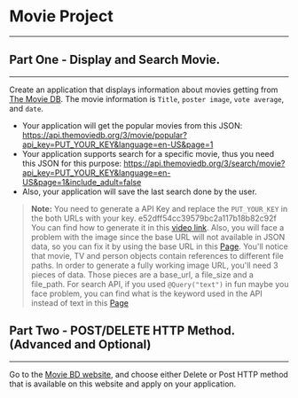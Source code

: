 # Movie Project
---
## Part One - Display and Search Movie.
---
Create an application that displays information about movies getting from [The Movie DB](https://developers.themoviedb.org/3/getting-started/introduction).
The movie information is `Title`, `poster image`, `vote average`, and `date`.
- Your application will get the popular movies from this JSON:
  https://api.themoviedb.org/3/movie/popular?api_key=PUT_YOUR_KEY&language=en-US&page=1
- Your application supports search for a specific movie,
  thus you need this JSON for this purpose:
  https://api.themoviedb.org/3/search/movie?api_key=PUT_YOUR_KEY&language=en-US&page=1&include_adult=false
- Also, your application will save the last search done by the user.

> **Note:** 
>You need to generate a API Key and replace the `PUT_YOUR_KEY` in the both URLs with your key.
> e52dff54cc39579bc2a117b18b82c92f
> You can find how to generate it in this [video link](https://www.youtube.com/watch?v=Gf45f5cW6c4). 
>Also, you will face a problem with the image since the base URL will not available in JSON data,
> so you can fix it by using the base URL in this [Page](https://developers.themoviedb.org/3/getting-started/images).
> You'll notice that movie, TV and person objects contain references to different file paths.
> In order to generate a fully working image URL, you'll need 3 pieces of data.
> Those pieces are a base_url, a file_size and a file_path.
> For search API, if you used `@Query("text")` in fun maybe you face problem,
> you can find what is the keyword used in the API instead of text in this [Page](https://developers.themoviedb.org/3/search/search-movies)


## Part Two - POST/DELETE HTTP Method. (Advanced and Optional)
---
Go to the [Movie BD website](https://developers.themoviedb.org/3/getting-started/introduction),
and choose either Delete or Post HTTP method that is available on this website and apply on your application.


